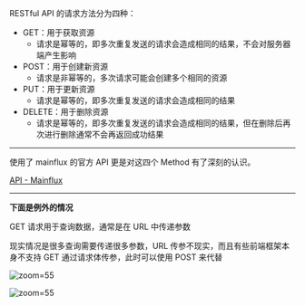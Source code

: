 RESTful API 的请求方法分为四种：

- GET：用于获取资源
    - 请求是幂等的，即多次重复发送的请求会造成相同的结果，不会对服务器端产生影响
- POST：用于创建新资源
    - 请求是非幂等的，多次请求可能会创建多个相同的资源
- PUT：用于更新资源
    - 请求是幂等的，即多次重复发送的请求会造成相同的结果
- DELETE：用于删除资源
    - 请求是幂等的，即多次重复发送的请求会造成相同的结果，但在删除后再次进行删除通常不会再返回成功结果

-----

使用了 mainflux 的官方 API 更是对这四个 Method 有了深刻的认识。

[API - Mainflux](https://mainflux.readthedocs.io/en/latest/api/)

-----

**下面是例外的情况**

GET 请求用于查询数据，通常是在 URL 中传递参数

现实情况是很多查询需要传递很多参数，URL 传参不现实，而且有些前端框架本身不支持 GET 通过请求体传参，此时可以使用 POST 来代替

![zoom=55](Pasted%20image%2020231216080913.png)

![zoom=55](Pasted%20image%2020231216080947.png)